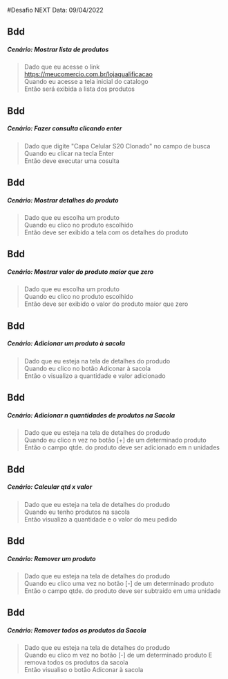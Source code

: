 #Desafio NEXT 
Data: 09/04/2022

## Bdd
##### Cenário: Mostrar lista de produtos    
>Dado que eu acesse o link https://meucomercio.com.br/lojaqualificacao    
>Quando eu acesse a tela inicial do catalogo    
>Então será exibida a lista dos produtos   

## Bdd
##### Cenário: Fazer consulta clicando enter  
>Dado que digite "Capa Celular S20 Clonado" no campo de busca  
>Quando eu clicar na tecla Enter   
>Então deve executar uma cosulta  

## Bdd
##### Cenário: Mostrar detalhes do produto  
>Dado que eu escolha um produto    
>Quando eu clico no produto escolhido    
>Então deve ser exibido a tela com os detalhes do produto    

## Bdd
##### Cenário: Mostrar valor do produto maior que zero  
>Dado que eu escolha um produto   
>Quando eu clico no produto escolhido    
>Então deve ser exibido o valor do produto maior que zero    

## Bdd  
##### Cenário: Adicionar um produto à sacola   
>Dado que eu esteja na tela de detalhes do produdo    
>Quando eu clico no botão Adiconar à sacola  
>Então o visualizo a quantidade e valor adicionado  

## Bdd
##### Cenário: Adicionar n quantidades de produtos na Sacola 
>Dado que eu esteja na tela de detalhes do produdo    
>Quando eu clico n vez no botão [+] de um determinado produto    
>Então o campo qtde. do produto deve ser adicionado em n unidades  

## Bdd  
##### Cenário: Calcular qtd x valor  
>Dado que eu esteja na tela de detalhes do produdo    
>Quando eu tenho produtos na sacola   
>Então visualizo a quantidade e o valor do meu pedido      

## Bdd
##### Cenário: Remover um produto    
>Dado que eu esteja na tela de detalhes do produdo    
>Quando eu clico uma vez no botão [-] de um determinado produto    
>Então o campo qtde. do produto deve ser subtraido em uma unidade     

## Bdd
##### Cenário: Remover todos os produtos da Sacola   
>Dado que eu esteja na tela de detalhes do produdo    
>Quando eu clico m vez no botão [-] de um determinado produto 
>E remova todos os produtos da sacola   
>Então visualiso o botão Adiconar à sacola    
 


